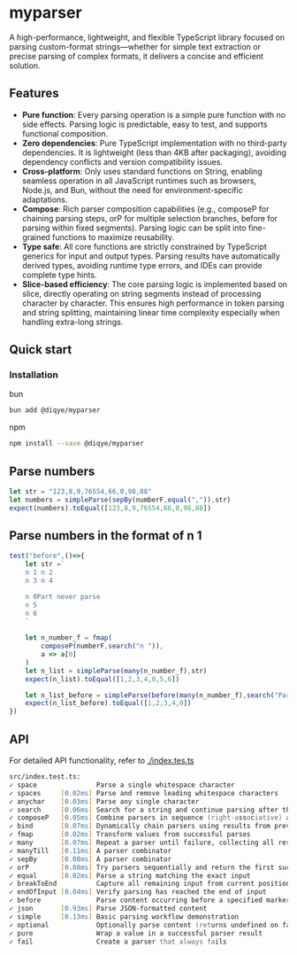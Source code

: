 # myparser
A high-performance, lightweight, and flexible TypeScript library focused on parsing custom-format strings—whether for simple text extraction or precise parsing of complex formats, it delivers a concise and efficient solution.

## Features

- **Pure function**: Every parsing operation is a simple pure function with no side effects. Parsing logic is predictable, easy to test, and supports functional composition.
- **Zero dependencies**: Pure TypeScript implementation with no third-party dependencies. It is lightweight (less than 4KB after packaging), avoiding dependency conflicts and version compatibility issues.
- **Cross-platform**: Only uses standard functions on String, enabling seamless operation in all JavaScript runtimes such as browsers, Node.js, and Bun, without the need for environment-specific adaptations.
- **Compose**: Rich parser composition capabilities (e.g., composeP for chaining parsing steps, orP for multiple selection branches, before for parsing within fixed segments). Parsing logic can be split into fine-grained functions to maximize reusability.
- **Type safe**: All core functions are strictly constrained by TypeScript generics for input and output types. Parsing results have automatically derived types, avoiding runtime type errors, and IDEs can provide complete type hints.
- **Slice-based efficiency**: The core parsing logic is implemented based on slice, directly operating on string segments instead of processing character by character. This ensures high performance in token parsing and string splitting, maintaining linear time complexity especially when handling extra-long strings.


## Quick start

### Installation

bun
```zsh
bun add @diqye/myparser
```
npm
```zsh
npm install --save @diqye/myparser
```
## Parse numbers
```typescript
let str = "123,8,9,76554,66,0,98,88"
let numbers = simpleParse(sepBy(numberF,equal(",")),str)
expect(numbers).toEqual([123,8,9,76554,66,0,98,88])
```
## Parse numbers in the format of n 1

```typescript
test("before",()=>{
    let str =`
    n 1 n 2 
    n 3 n 4

    n 0Part never parse
    n 5
    n 6
    `
    
    let n_number_f = fmap(
        composeP(numberF,search("n ")),
        a => a[0]
    )
    let n_list = simpleParse(many(n_number_f),str)
    expect(n_list).toEqual([1,2,3,4,0,5,6])

    let n_list_before = simpleParse(before(many(n_number_f),search("Part never parse")),str)
    expect(n_list_before).toEqual([1,2,3,4,0])
})
```

## API
For detailed API functionality, refer to [./index.tes.ts](src/index.test.ts)

```zsh
src/index.test.ts:
✓ space               Parse a single whitespace character
✓ spaces     [0.02ms] Parse and remove leading whitespace characters
✓ anychar    [0.03ms] Parse any single character
✓ search     [0.06ms] Search for a string and continue parsing after the match
✓ composeP   [0.05ms] Combine parsers in sequence (right-associative) and return a result tuple
✓ bind       [0.07ms] Dynamically chain parsers using results from previous steps
✓ fmap       [0.02ms] Transform values from successful parses
✓ many       [0.07ms] Repeat a parser until failure, collecting all results
✓ manyTill   [0.11ms] A parser combinator
✓ sepBy      [0.08ms] A parser combinator
✓ orP        [0.08ms] Try parsers sequentially and return the first success
✓ equal      [0.02ms] Parse a string matching the exact input
✓ breakToEnd          Capture all remaining input from current position
✓ endOfInput [0.04ms] Verify parsing has reached the end of input
✓ before              Parse content occurring before a specified marker
✓ json       [0.93ms] Parse JSON-formatted content
✓ simple     [0.13ms] Basic parsing workflow demonstration
✓ optional            Optionally parse content (returns undefined on failure)
✓ pure                Wrap a value in a successful parser result
✓ fail                Create a parser that always fails
```